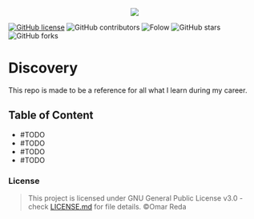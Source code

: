 
<p align="center">
  <img src="https://res.cloudinary.com/djvh0aebv/image/upload/v1592857311/Capture_zm6izm.png">
</p>

[![GitHub license](https://img.shields.io/github/license/OmarReda/Techgram)](https://github.com/OmarReda/Techgram/blob/master/LICENSE)
![GitHub contributors](https://img.shields.io/github/contributors/OmarReda/Discovery)
![Folow](https://img.shields.io/github/followers/OmarReda?label=Follow&style=social)
![GitHub stars](https://img.shields.io/github/stars/OmarReda/Discovery?style=social)
![GitHub forks](https://img.shields.io/github/forks/OmarReda/Discovery?style=social)
 
# Discovery
This repo is made to be a reference for all what I learn during my career.

## Table of Content
* #TODO
* #TODO
* #TODO
* #TODO

### License
> This project is licensed under GNU General Public License v3.0 - check <a href="https://github.com/OmarReda/Discovery/blob/master/LICENSE">LICENSE.md</a> for file details. ©Omar Reda
